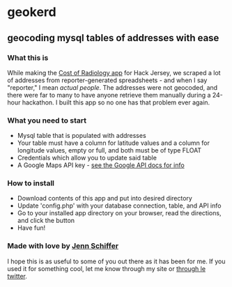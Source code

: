 # geokerd
## geocoding mysql tables of addresses with ease

### What this is

While making the [Cost of Radiology app](https://github.com/jennschiffer/hackjersey-radiology) for Hack Jersey, we scraped a lot of addresses from reporter-generated spreadsheets - and when I say "reporter," I mean *actual people*. The addresses were not geocoded, and there were far to many to have anyone retrieve them manually during a 24-hour hackathon. I built this app so no one has that problem ever again.

### What you need to start

* Mysql table that is populated with addresses
* Your table must have a column for latitude values and a column for longitude values, empty or full, and both must be of type FLOAT
* Credentials which allow you to update said table
* A Google Maps API key - [see the Google API docs for info](https://developers.google.com/maps/documentation/javascript/tutorial#api_key)

### How to install

* Download contents of this app and put into desired directory
* Update 'config.php' with your database connection, table, and API info
* Go to your installed app directory on your browser, read the directions, and click the button
* Have fun!

### Made with love by [Jenn Schiffer](http://jenn.ws)
I hope this is as useful to some of you out there as it has been for me. If you used it for something cool, let me know through my site or [through le twitter](http://twitter.com/jennschiffer).